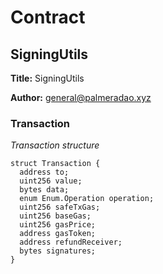 # Contract 

## SigningUtils

**Title:** SigningUtils

**Author:** general@palmeradao.xyz

### Transaction

_Transaction structure_

```solidity
struct Transaction {
  address to;
  uint256 value;
  bytes data;
  enum Enum.Operation operation;
  uint256 safeTxGas;
  uint256 baseGas;
  uint256 gasPrice;
  address gasToken;
  address refundReceiver;
  bytes signatures;
}
```

